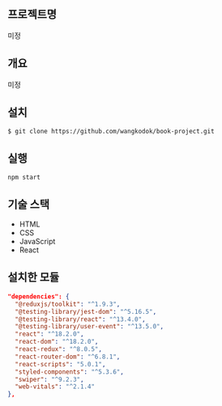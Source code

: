 ## 프로젝트명

미정

## 개요

미정

## 설치

```
$ git clone https://github.com/wangkodok/book-project.git
```

## 실행

```
npm start
```

## 기술 스택

- HTML
- CSS
- JavaScript
- React

## 설치한 모듈

```json
"dependencies": {
  "@reduxjs/toolkit": "^1.9.3",
  "@testing-library/jest-dom": "^5.16.5",
  "@testing-library/react": "^13.4.0",
  "@testing-library/user-event": "^13.5.0",
  "react": "^18.2.0",
  "react-dom": "^18.2.0",
  "react-redux": "^8.0.5",
  "react-router-dom": "^6.8.1",
  "react-scripts": "5.0.1",
  "styled-components": "^5.3.6",
  "swiper": "^9.2.3",
  "web-vitals": "^2.1.4"
},
```
